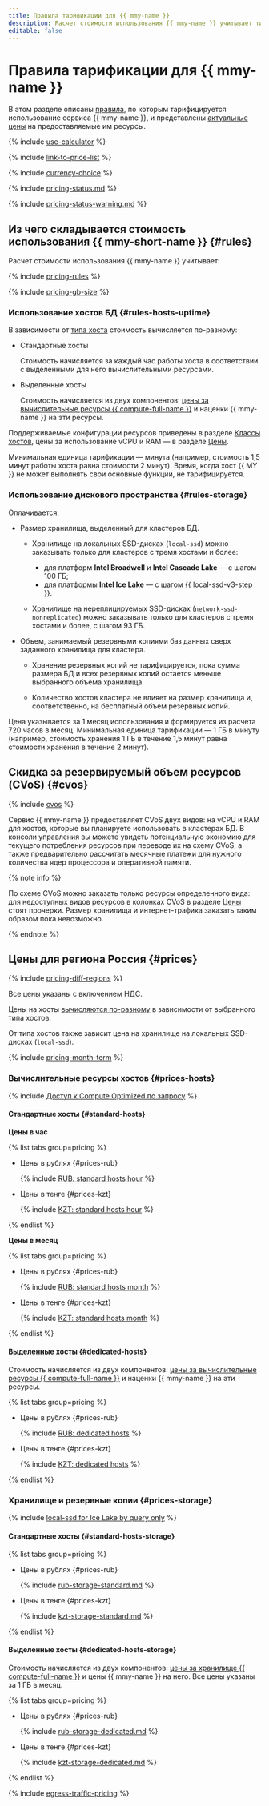 ```yaml
---
title: Правила тарификации для {{ mmy-name }}
description: Расчет стоимости использования {{ mmy-name }} учитывает тип диска и размер хранилища, вычислительные ресурсы, выделенные хостам кластера, настройки и количество резервных копий и объем исходящего трафика из {{ yandex-cloud }} в интернет.
editable: false
---
```


# Правила тарификации для {{ mmy-name }}

В этом разделе описаны [правила](#rules), по которым тарифицируется использование сервиса {{ mmy-name }}, и представлены [актуальные цены](#prices) на предоставляемые им ресурсы.

{% include [use-calculator](../_includes/pricing/use-calculator.md) %}

{% include [link-to-price-list](../_includes/pricing/link-to-price-list.md) %}

{% include [currency-choice](../_includes/pricing/currency-choice.md) %}

{% include [pricing-status.md](../_includes/mdb/pricing-status.md) %}

{% include [pricing-status-warning.md](../_includes/mdb/pricing-status-warning.md) %}

## Из чего складывается стоимость использования {{ mmy-short-name }} {#rules}

Расчет стоимости использования {{ mmy-name }} учитывает:

{% include [pricing-rules](../_includes/mdb/pricing-rules.md) %}

{% include [pricing-gb-size](../_includes/pricing-gb-size.md) %}

### Использование хостов БД {#rules-hosts-uptime}

В зависимости от [типа хоста](concepts/index.md) стоимость вычисляется по-разному:

* Стандартные хосты

  Стоимость начисляется за каждый час работы хоста в соответствии с выделенными для него вычислительными ресурсами.


* Выделенные хосты

  Стоимость начисляется из двух компонентов: [цены за вычислительные ресурсы {{ compute-full-name }}](../compute/pricing.md#prices) и наценки {{ mmy-name }} на эти ресурсы.


Поддерживаемые конфигурации ресурсов приведены в разделе [Классы хостов](concepts/instance-types.md), цены за использование vCPU и RAM — в разделе [Цены](#prices).

Минимальная единица тарификации — минута (например, стоимость 1,5 минут работы хоста равна стоимости 2 минут). Время, когда хост {{ MY }} не может выполнять свои основные функции, не тарифицируется.

### Использование дискового пространства {#rules-storage}

Оплачивается:

* Размер хранилища, выделенный для кластеров БД.

    * Хранилище на локальных SSD-дисках (`local-ssd`) можно заказывать только для кластеров с тремя хостами и более:
        * для платформ **Intel Broadwell** и **Intel Cascade Lake** — с шагом 100 ГБ;
        * для платформы **Intel Ice Lake** — с шагом {{ local-ssd-v3-step }}.

    * Хранилище на нереплицируемых SSD-дисках (`network-ssd-nonreplicated`) можно заказывать только для кластеров с тремя хостами и более, с шагом 93 ГБ.

* Объем, занимаемый резервными копиями баз данных сверх заданного хранилища для кластера.

    * Хранение резервных копий не тарифицируется, пока сумма размера БД и всех резервных копий остается меньше выбранного объема хранилища.

    * Количество хостов кластера не влияет на размер хранилища и, соответственно, на бесплатный объем резервных копий.

Цена указывается за 1 месяц использования и формируется из расчета 720 часов в месяц. Минимальная единица тарификации — 1 ГБ в минуту (например, стоимость хранения 1 ГБ в течение 1,5 минут равна стоимости хранения в течение 2 минут).


## Скидка за резервируемый объем ресурсов (CVoS) {#cvos}

{% include [cvos](../_includes/mdb/cvos.md) %}

Сервис {{ mmy-name }} предоставляет CVoS двух видов: на vCPU и RAM для хостов, которые вы планируете использовать в кластерах БД. В консоли управления вы можете увидеть потенциальную экономию для текущего потребления ресурсов при переводе их на схему CVoS, а также предварительно рассчитать месячные платежи для нужного количества ядер процессора и оперативной памяти.

{% note info %}

По схеме CVoS можно заказать только ресурсы определенного вида: для недоступных видов ресурсов в колонках CVoS в разделе [Цены](#prices) стоят прочерки. Размер хранилища и интернет-трафика заказать таким образом пока невозможно.

{% endnote %}

## Цены для региона Россия {#prices}



{% include [pricing-diff-regions](../_includes/pricing-diff-regions.md) %}



Все цены указаны с включением НДС.



Цены на хосты [вычисляются по-разному](#rules-hosts-uptime) в зависимости от выбранного типа хостов.

От типа хостов также зависит цена на хранилище на локальных SSD-дисках (`local-ssd`).

{% include [pricing-month-term](../_includes/mdb/pricing-month-term.md) %}

### Вычислительные ресурсы хостов {#prices-hosts}


{% include [Доступ к Compute Optimized по запросу](../_includes/mdb/note-compute-optimized-request.md) %}


#### Стандартные хосты {#standard-hosts}


**Цены в час**


{% list tabs group=pricing %}

- Цены в рублях {#prices-rub}

  {% include [RUB: standard hosts hour](../_pricing/managed-mysql/rub-hosts-standard-hour.md) %}

- Цены в тенге {#prices-kzt}

  {% include [KZT: standard hosts hour](../_pricing/managed-mysql/kzt-hosts-standard-hour.md) %}

{% endlist %}



**Цены в месяц**


{% list tabs group=pricing %}

- Цены в рублях {#prices-rub}

  {% include [RUB: standard hosts month](../_pricing/managed-mysql/rub-hosts-standard-month.md) %}

- Цены в тенге {#prices-kzt}

  {% include [KZT: standard hosts month](../_pricing/managed-mysql/kzt-hosts-standard-month.md) %}

{% endlist %}






#### Выделенные хосты {#dedicated-hosts}

Стоимость начисляется из двух компонентов: [цены за вычислительные ресурсы {{ compute-full-name }}](../compute/pricing.md#prices) и наценки {{ mmy-name }} на эти ресурсы.


{% list tabs group=pricing %}

- Цены в рублях {#prices-rub}

  {% include [RUB: dedicated hosts](../_pricing/managed-mysql/rub-hosts-dedicated.md) %}

- Цены в тенге {#prices-kzt}

  {% include [KZT: dedicated hosts](../_pricing/managed-mysql/kzt-hosts-dedicated.md) %}

{% endlist %}




### Хранилище и резервные копии {#prices-storage}

{% include [local-ssd for Ice Lake by query only](../_includes/ice-lake-local-ssd-note.md) %}


#### Стандартные хосты {#standard-hosts-storage}


{% list tabs group=pricing %}

- Цены в рублях {#prices-rub}

  {% include [rub-storage-standard.md](../_pricing/managed-mysql/rub-storage-standard.md) %}

- Цены в тенге {#prices-kzt}

  {% include [kzt-storage-standard.md](../_pricing/managed-mysql/kzt-storage-standard.md) %}

{% endlist %}

#### Выделенные хосты {#dedicated-hosts-storage}

Стоимость начисляется из двух компонентов: [цены за хранилище {{ compute-full-name }}](../compute/pricing.md#prices) и цены {{ mmy-name }} на него. Все цены указаны за 1 ГБ в месяц.

{% list tabs group=pricing %}

- Цены в рублях {#prices-rub}

  {% include [rub-storage-dedicated.md](../_pricing/managed-mysql/rub-storage-dedicated.md) %}

- Цены в тенге {#prices-kzt}

  {% include [kzt-storage-dedicated.md](../_pricing/managed-mysql/kzt-storage-dedicated.md) %}

{% endlist %}





{% include [egress-traffic-pricing](../_includes/egress-traffic-pricing.md) %}
